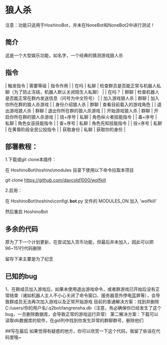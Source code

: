 # 狼人杀
注意：功能只适用于HoshinoBot，并未在NoneBot和NoneBot2中进行测试！

## 简介
这是一个大型娱乐功能，如名字，一个经典的猜测游戏狼人杀

## 指令
| 触发指令 | 需要等级 | 指令作用 |
| 在吗 | 私聊 | 检查群员是否能正常与机器人私聊（为了防止冻结，机器人默认关闭陌生人私聊） |
| 在吗？ | 群聊 | 检查机器人是否能正常在群内发送信息（问号为中文符号） |
| 加入游戏狼人杀 | 群聊 | 加入你所在群的狼人杀游戏 |
| 身份介绍狼人杀 | 群聊 | 查看目前载入的游戏角色 |
| 退出游戏狼人杀 | 群聊 | 退出你所在群的狼人杀游戏 |
| 开始游戏狼人杀 | 群聊 | 开启你所在群的狼人杀游戏 |
| 烧+序号 | 私聊 | 角色纵火者技能指令 |
| 毒+序号 | 私聊 | 角色女巫技能指令 |
| 查+序号 | 私聊 | 角色先知技能指令 |
| 投+序号 | 私聊 | 在黄昏阶段全民公投指令 |
| 获取身份 | 私聊 | 获取你的身份 |

## 部署教程：
1.下载或git clone本插件：

在 HoshinoBot\hoshino\modules 目录下使用以下命令拉取本项目

git clone https://github.com/daycold1000/wolfkill

2.启用：

在 HoshinoBot\hoshino\config\ **bot**.py 文件的 MODULES_ON 加入 'wolfkill'

然后重启 HoshinoBot

## 多余的代码
原为了下一个计划更新，在尝试加入货币功能，但最后并未加入，因此可以把96~151行代码删除

留存下来主要是为了纪念

## 已知的bug
1、在群成员加入游戏后，如果未使用退出游戏命令，或者群游戏已开始后没有正常结束（诸如机器人主人不小心关闭了命令窗口、服务器意外停电蓝屏等），会导致群成员无法再次加入游戏以及正常开始游戏
目前的普通解决方案：找到并删除C:/users/你的用户名/.q2bot/langrensha.db（注意，务必确保你已经发生了这个bug，一旦删除数据库，会导致正常的游戏运行异常）
第二解决方案：下载可以读取db数据库的软件，在gid列中找到你发生异常的群聊群号，删除他们

##写在最后
如果觉得有疑惑的地方，你可以欣赏一下这个代码，我留了些话在代码里哦~